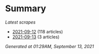 # Summary
*Latest scrapes*
* [2021-09-12](https://github.com/nuuuwan/news_lk/blob/data/news_lk.2021-09-12.json) (118 articles)
* [2021-09-13](https://github.com/nuuuwan/news_lk/blob/data/news_lk.2021-09-13.json) (3 articles)

*Generated at 01:29AM, September 13, 2021*
